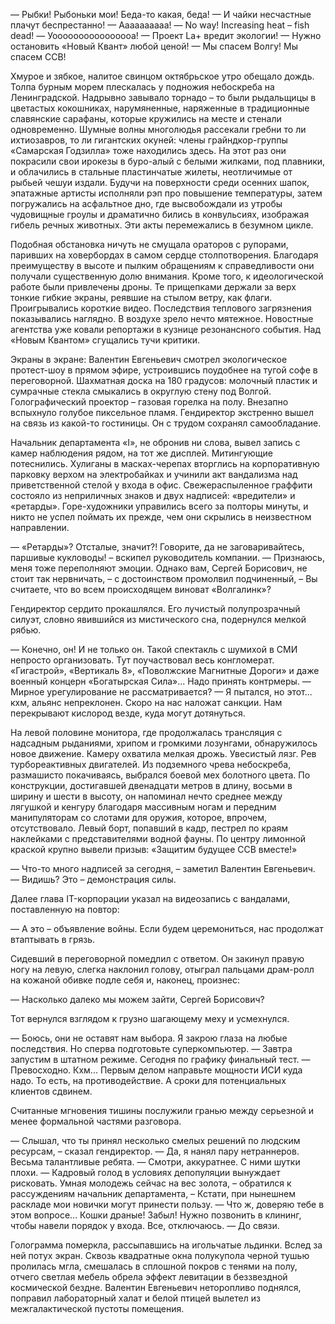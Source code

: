 — Рыбки! Рыбоньки мои! Беда-то какая, беда! 
— И чайки несчастные плачут беспрестанно! 
— Аааааааааа! 
— No way! Increasing heat – fish dead! 
— Уоооооооооооооооа! 
— Проект La+ вредит экологии! 
— Нужно остановить «Новый Квант» любой ценой! 
— Мы спасем Волгу! Мы спасем ССВ!

Хмурое и зябкое, налитое свинцом октябрьское утро обещало дождь. Толпа бурным морем плескалась у подножия небоскреба на Ленинградской. Надрывно завывало торнадо – то были рыдальщицы в цветастых кокошниках, нарумяненные, наряженные в традиционные славянские сарафаны, которые кружились на месте и стенали одновременно. Шумные волны многолюдья рассекали гребни то ли ихтиозавров, то ли гигантских окуней: члены грайндкор-группы «Самарская Годзилла» тоже находились здесь. На этот раз они покрасили свои ирокезы в буро-алый с белыми жилками, под плавники, и облачились в стальные пластинчатые жилеты, неотличимые от рыбьей чешуи издали. Будучи на поверхности среди осенних шапок, эпатажные артисты исполняли рэп про повышение температуры, затем погружались на асфальтное дно, где высвобождали из утробы чудовищные гроулы и драматично бились в конвульсиях, изображая гибель речных животных. Эти акты перемежались в безумном цикле.

Подобная обстановка ничуть не смущала ораторов с рупорами, паривших на ховербордах в самом сердце столпотворения. Благодаря преимуществу в высоте и пылким обращениям к справедливости они получали существенную долю внимания. Кроме того, к идеологической работе были привлечены дроны. Те прищепками держали за верх тонкие гибкие экраны, реявшие на стылом ветру, как флаги. Проигрывались короткие видео. Последствия теплового загрязнения показывались наглядно. В воздухе зрело нечто мятежное. Новостные агентства уже ковали репортажи в кузнице резонансного события. Над «Новым Квантом» сгущались тучи критики.

Экраны в экране: Валентин Евгеньевич смотрел экологическое протест-шоу в прямом эфире, устроившись поудобнее на тугой софе в переговорной. Шахматная доска на 180 градусов: молочный пластик и сумрачные стекла смыкались в округлую стену под Волгой. Голографический проектор – газовая горелка на полу. Внезапно вспыхнуло голубое пиксельное пламя. Гендиректор экстренно вышел на связь из какой-то гостиницы. Он с трудом сохранял самообладание.

Начальник департамента «I», не обронив ни слова, вывел запись с камер наблюдения рядом, на тот же дисплей. Митингующие потеснились. Хулиганы в масках-черепах вторглись на корпоративную парковку верхом на электробайках и учинили акт вандализма над приветственной стелой у входа в офис. Свежераспыленное граффити состояло из неприличных знаков и двух надписей: «вредители» и «ретарды». Горе-художники управились всего за полторы минуты, и никто не успел поймать их прежде, чем они скрылись в неизвестном направлении.

— «Ретарды»? Отсталые, значит?! Говорите, да не заговаривайтесь, паршивые кукловоды! – вскипел руководитель компании. 
— Признаюсь, меня тоже переполняют эмоции. Однако вам, Сергей Борисович, не стоит так нервничать, – с достоинством промолвил подчиненный, – Вы считаете, что во всем происходящем виноват «Волгалинк»?

Гендиректор сердито прокашлялся. Его лучистый полупрозрачный силуэт, словно явившийся из мистического сна, подернулся мелкой рябью.

— Конечно, он! И не только он. Такой спектакль с шумихой в СМИ непросто организовать. Тут поучаствовал весь конгломерат. «Гигастрой», «Вертикаль 8», «Поволжские Магнитные Дороги» и даже военный концерн «Богатырская Сила»... Надо принять контрмеры. 
— Мирное урегулирование не рассматривается? 
— Я пытался, но этот... кхм, альянс непреклонен. Скоро на нас наложат санкции. Нам перекрывают кислород везде, куда могут дотянуться.

На левой половине монитора, где продолжалась трансляция с надсадным рыданиями, хрипом и громкими лозунгами, обнаружилось новое движение. Камеру охватила мелкая дрожь. Увесистый лязг. Рев турбореактивных двигателей. Из подземного чрева небоскреба, размашисто покачиваясь, выбрался боевой мех болотного цвета. По конструкции, достигавшей двенадцати метров в длину, восьми в ширину и шести в высоту, он напоминал нечто среднее между лягушкой и кенгуру благодаря массивным ногам и передним манипуляторам со слотами для оружия, которое, впрочем, отсутствовало. Левый борт, попавший в кадр, пестрел по краям наклейками с представителями водной фауны. По центру лимонной краской крупно вывели призыв: «Защитим будущее ССВ вместе!»

— Что-то много надписей за сегодня, – заметил Валентин Евгеньевич. 
— Видишь? Это – демонстрация силы.

Далее глава IT-корпорации указал на видеозапись с вандалами, поставленную на повтор:

— А это – объявление войны. Если будем церемониться, нас продолжат втаптывать в грязь.

Сидевший в переговорной помедлил с ответом. Он закинул правую ногу на левую, слегка наклонил голову, отыграл пальцами драм-ролл на кожаной обивке подле себя и, наконец, произнес:

— Насколько далеко мы можем зайти, Сергей Борисович?

Тот вернулся взглядом к грузно шагающему меху и усмехнулся.

— Боюсь, они не оставят нам выбора. Я закрою глаза на любые последствия. Но сперва подготовьте суперкомпьютер. 
— Завтра запустим в штатном режиме. Сегодня по графику финальный тест. 
— Превосходно. Кхм... Первым делом направьте мощности ИСИ куда надо. То есть, на противодействие. А сроки для потенциальных клиентов сдвинем.

Считанные мгновения тишины послужили гранью между серьезной и менее формальной частями разговора.

— Слышал, что ты принял несколько смелых решений по людским ресурсам, – сказал гендиректор. 
— Да, я нанял пару нетраннеров. Весьма талантливые ребята. 
— Смотри, аккуратнее. С ними шутки плохи. 
— Кадровый голод в условиях депопуляции вынуждает рисковать. Умная молодежь сейчас на вес золота, – обратился к рассуждениям начальник департамента, – Кстати, при нынешнем раскладе мои новички могут принести пользу. 
— Что ж, доверяю тебе в этом вопросе... Кошки драные! Забыл! Нужно позвонить в клининг, чтобы навели порядок у входа. Все, отключаюсь. 
— До связи.

Голограмма померкла, рассыпавшись на игольчатые льдинки. Вслед за ней потух экран. Сквозь квадратные окна полукупола черной тушью пролилась мгла, смешалась в сплошной покров с тенями на полу, отчего светлая мебель обрела эффект левитации в беззвездной космической бездне. Валентин Евгеньевич неторопливо поднялся, поправил лабораторный халат и белой птицей вылетел из межгалактической пустоты помещения.